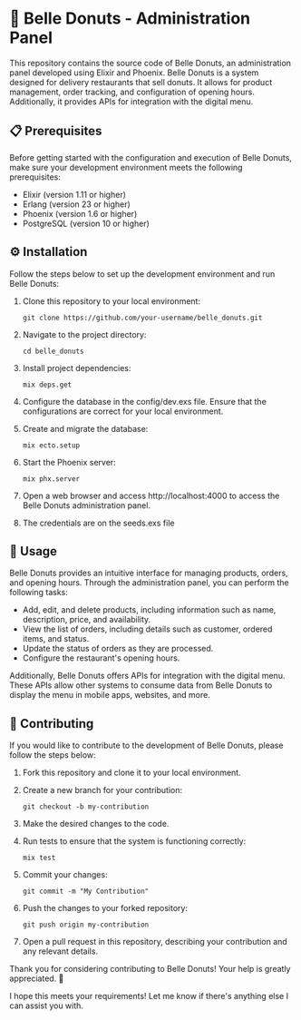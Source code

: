 # 🍩 Belle Donuts - Administration Panel

This repository contains the source code of Belle Donuts, an administration panel developed using Elixir and Phoenix. Belle Donuts is a system designed for delivery restaurants that sell donuts. It allows for product management, order tracking, and configuration of opening hours. Additionally, it provides APIs for integration with the digital menu.

## 📋 Prerequisites

Before getting started with the configuration and execution of Belle Donuts, make sure your development environment meets the following prerequisites:

- Elixir (version 1.11 or higher)
- Erlang (version 23 or higher)
- Phoenix (version 1.6 or higher)
- PostgreSQL (version 10 or higher)

## ⚙️ Installation

Follow the steps below to set up the development environment and run Belle Donuts:

1. Clone this repository to your local environment:

   ```shell
   git clone https://github.com/your-username/belle_donuts.git
   ```

2. Navigate to the project directory:

   ```shell
   cd belle_donuts
   ```

3. Install project dependencies:

   ```shell
   mix deps.get
   ```

4. Configure the database in the config/dev.exs file. Ensure that the configurations are correct for your local environment.

5. Create and migrate the database:

   ```shell
   mix ecto.setup
   ```

6. Start the Phoenix server:

   ```shell
   mix phx.server
   ```

7. Open a web browser and access http://localhost:4000 to access the Belle Donuts administration panel.

8. The credentials are on the seeds.exs file

## 🚀 Usage

Belle Donuts provides an intuitive interface for managing products, orders, and opening hours. Through the administration panel, you can perform the following tasks:

- Add, edit, and delete products, including information such as name, description, price, and availability.
- View the list of orders, including details such as customer, ordered items, and status.
- Update the status of orders as they are processed.
- Configure the restaurant's opening hours.

Additionally, Belle Donuts offers APIs for integration with the digital menu. These APIs allow other systems to consume data from Belle Donuts to display the menu in mobile apps, websites, and more.

## 🤝 Contributing

If you would like to contribute to the development of Belle Donuts, please follow the steps below:

1. Fork this repository and clone it to your local environment.

2. Create a new branch for your contribution:

   ```shell
   git checkout -b my-contribution
   ```

3. Make the desired changes to the code.

4. Run tests to ensure that the system is functioning correctly:

   ```shell
   mix test
   ```

5. Commit your changes:

   ```shell
   git commit -m "My Contribution"
   ```

6. Push the changes to your forked repository:

   ```shell
   git push origin my-contribution
   ```

7. Open a pull request in this repository, describing your contribution and any relevant details.

Thank you for considering contributing to Belle Donuts! Your help is greatly appreciated. 💜

I hope this meets your requirements! Let me know if there's anything else I can assist you with.
